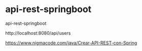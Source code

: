 # api-rest-springboot
api-rest-springboot


http://localhost:8080/api/users


https://www.nigmacode.com/java/Crear-API-REST-con-Spring
